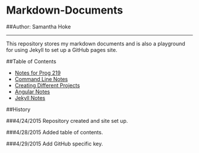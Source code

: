 # Markdown-Documents 
##Author: Samantha Hoke

----------------
This repository stores my markdown documents and is also a playground for using Jekyll to set up a GitHub pages site.

##Table of Contents
 - [Notes for Prog 219](https://github.com/SamanthaHoke/Markdown-Documents/blob/master/NotesForProg219.md)
 - [Command Line Notes](https://github.com/SamanthaHoke/Markdown-Documents/blob/master/commandLineNotes.md)
 - [Creating Different Projects](https://github.com/SamanthaHoke/Markdown-Documents/blob/master/CreatingDifferentProjects.md)
 - [Angular Notes](https://github.com/SamanthaHoke/Markdown-Documents/blob/master/AngularNotes.md)
 - [Jekyll Notes](https://github.com/SamanthaHoke/Markdown-Documents/blob/master/jekyllNotes.md)

##History

###4/24/2015
Repository created and site set up.

###4/28/2015
Added table of contents.

###4/29/2015
Add GitHub specific key.